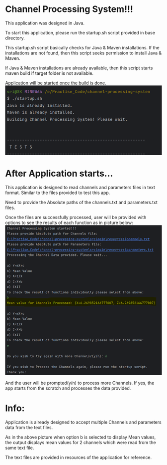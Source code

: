 # **Channel Processing System!!!**
This application was designed in Java.

To start this application, please run the startup.sh script provided in base directory.

This startup.sh script basically checks for Java & Maven installations. If the installations are not found, then this script seeks permission to install Java & Maven.

If Java & Maven installations are already available, then this script starts maven build if target folder is not available.

Application will be started once the build is done.
![img_1.png](img_1.png)

# **After Application starts...**

This application is designed to read channels and parameters files in text format. Similar to the files provided to test this app.

Need to provide the Absolute paths of the channels.txt and parameters.txt files.

Once the files are successfully processed, user will be provided with options to see the results of each function as in picture below:
![img.png](img.png)

And the user will be prompted(y/n) to process more Channels. If yes, the app starts from the scratch and processes the data provided.

# **Info:**
Application is already designed to accept multiple Channels and parameters data from the text files.

As in the above picture when option b is selected to display Mean values, the output displays mean values for 2 channels which were read from the same text file.

The text files are provided in resources of the application for reference.